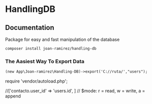 <h1>HandlingDB</h1>

## Documentation
Package for easy and fast manipulation of the database

```html
composer install joan-ramirez/handling-db
```

### The Aasiest Way To Export Data

```html
(new App\Joan-ramirez\Handling-DB)->export('C://ruta/',"users");
```

require 'vendor/autoload.php';

//['contacto.user_id' => 'users.id', ]
// $mode: r = read, w = write, a = append
